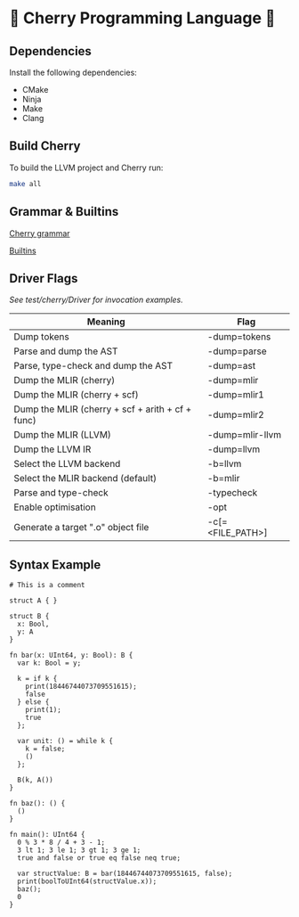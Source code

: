 # 🍒 Cherry Programming Language 🍒
## Dependencies
Install the following dependencies:
- CMake
- Ninja
- Make
- Clang

## Build Cherry
To build the LLVM project and Cherry run:
```sh
make all
```
## Grammar & Builtins
[Cherry grammar](/docs/Grammar.md)

[Builtins](/docs/Builtins.md)

## Driver Flags
*See test/cherry/Driver for invocation examples.*

Meaning                                           |  Flag
|-------------------------------------------------|-------------------|
Dump tokens                                       | -dump=tokens
Parse and dump the AST                            | -dump=parse
Parse, type-check and dump the AST                | -dump=ast
Dump the MLIR (cherry)                            | -dump=mlir
Dump the MLIR (cherry + scf)                      | -dump=mlir1
Dump the MLIR (cherry + scf + arith + cf + func)  | -dump=mlir2
Dump the MLIR (LLVM)                              | -dump=mlir-llvm
Dump the LLVM IR                                  | -dump=llvm
Select the LLVM backend                           | -b=llvm
Select the MLIR backend (default)                 | -b=mlir
Parse and type-check                              | -typecheck
Enable optimisation                               | -opt
Generate a target ".o" object file                | -c[=\<FILE_PATH>]  

## Syntax Example 
```
# This is a comment

struct A { }

struct B {
  x: Bool,
  y: A
}

fn bar(x: UInt64, y: Bool): B {
  var k: Bool = y;
  
  k = if k {
    print(18446744073709551615);
    false
  } else {
    print(1);
    true
  };

  var unit: () = while k {
  	k = false;
  	()
  };

  B(k, A())
}

fn baz(): () {
  ()
}

fn main(): UInt64 {
  0 % 3 * 8 / 4 + 3 - 1;
  3 lt 1; 3 le 1; 3 gt 1; 3 ge 1;
  true and false or true eq false neq true;

  var structValue: B = bar(18446744073709551615, false);
  print(boolToUInt64(structValue.x));
  baz();
  0
}
```
